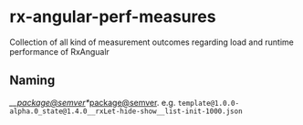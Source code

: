 # rx-angular-perf-measures

Collection of all kind of measurement outcomes regarding load and runtime performance of RxAngualr

## Naming

<test-name>_<variant-name>__<package@semver>*_<package@semver>.<file-extension>
e.g. `template@1.0.0-alpha.0_state@1.4.0__rxLet-hide-show__list-init-1000.json`

